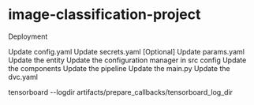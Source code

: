 # image-classification-project
Deployment



Update config.yaml
Update secrets.yaml [Optional]
Update params.yaml
Update the entity
Update the configuration manager in src config
Update the components
Update the pipeline
Update the main.py
Update the dvc.yaml



tensorboard --logdir artifacts/prepare_callbacks/tensorboard_log_dir